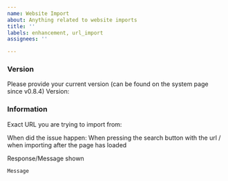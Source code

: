 ```yaml
---
name: Website Import
about: Anything related to website imports
title: ''
labels: enhancement, url_import
assignees: ''

---
```


### Version
Please provide your current version (can be found on the system page since v0.8.4)
Version: 

### Information
Exact URL you are trying to import from: 

When did the issue happen: When pressing the search button with the url / when importing after the page has loaded

Response/Message shown 
```
Message
```
